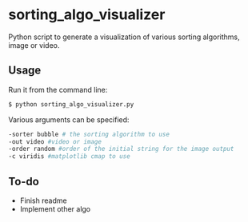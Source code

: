 # sorting_algo_visualizer
Python script to generate a visualization of various sorting algorithms, image or video.

## Usage

Run it from the command line:

```bash
$ python sorting_algo_visualizer.py
```
Various arguments can be specified:

```bash
-sorter bubble # the sorting algorithm to use
-out video #video or image
-order random #order of the initial string for the image output
-c viridis #matplotlib cmap to use
```

## To-do
- Finish readme
- Implement other algo


